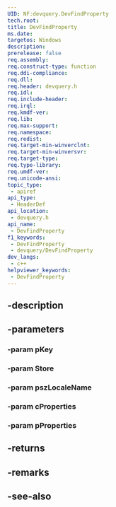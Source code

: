 ```yaml
---
UID: NF:devquery.DevFindProperty
tech.root: 
title: DevFindProperty
ms.date: 
targetos: Windows
description: 
prerelease: false
req.assembly: 
req.construct-type: function
req.ddi-compliance: 
req.dll: 
req.header: devquery.h
req.idl: 
req.include-header: 
req.irql: 
req.kmdf-ver: 
req.lib: 
req.max-support: 
req.namespace: 
req.redist: 
req.target-min-winverclnt: 
req.target-min-winversvr: 
req.target-type: 
req.type-library: 
req.umdf-ver: 
req.unicode-ansi: 
topic_type:
 - apiref
api_type:
 - HeaderDef
api_location:
 - devquery.h
api_name:
 - DevFindProperty
f1_keywords:
 - DevFindProperty
 - devquery/DevFindProperty
dev_langs:
 - c++
helpviewer_keywords:
 - DevFindProperty
---
```


## -description

## -parameters

### -param pKey

### -param Store

### -param pszLocaleName

### -param cProperties

### -param pProperties

## -returns

## -remarks

## -see-also

